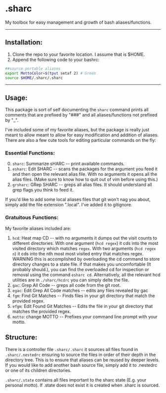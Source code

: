 # .sharc

My toolbox for easy management and growth of bash aliases/functions.

---

## Installation:
1) Clone the repo to your favorite location. I assume that is $HOME.
2) Append the following code to your bashrc:
```bash
##source portable aliases
export MottoColor=$(tput setaf 2) # Green
source $HOME/.sharc/.sharc
```

---

## Usage:

This package is sort of self documenting the `sharc` command prints all comments that are prefixed by "###" and all aliases/functions not prefixed by "\_".

I've included some of my favorite aliases, but the package is really just meant to allow meant to allow for easy modification and addition of aliases. There are also a few cute tools for editing particular commands on the fly:

### Essential Functions:

0) `sharc`: Summarize sHARC -- print available commands.
1) `esharc`: Edit SHARC -- scans the packages for the argument you feed it and then open the relevant alias file. With no arguments it opens all the alias files. (Make sure to know how to quit out of vim before using this.)
2) `grsharc`: GRep SHARC -- greps all alias files. It should understand all grep flags you think to feed it.

If you'd like to add some local aliases files that git won't nag you about, simply add the file extension ".local". I've added it to gitignore.

### Gratuitous Functions:

My favorite aliases included are:
1) `hcd`: Heat map CD -- with no arguments it dumps out the visit counts to different directories. With one argument (`hcd regex`) it cds into the most visited directory which matches `regex`. With two arguments (`hcd regex n`) it cds into the nth most most visited entry that matches regex. WARNING this is accomplished by overloading the cd command to store directory changes to a state file. if that makes you uncomfortable (It probably should.), you can find the overloaded cd for inspection or removal using the command `esharc cd`. Alternatively, all the relevant hcd utilities are in `./sharc/hcdrc` you can simply delte the file.
2) `gac`: Grep All Code -- greps all code from the git root.
3) `egac`: Edit Grep All Code matches -- edits any files revealed by gac
4) `fgm`: Find Git Matches -- Finds files in your git directory that match the provided regex.
5) `efgm`: Edit Found Git Matches -- Edits the file in your git directory that matches the provided regex.
6) `motto`: change MOTTO -- Prefixes your command line prompt with your motto.

## Structure:

There is a controller file `.sharc/.sharc` it sources all files found in `.sharc/.nestedrc` ensuring to source the files in order of their depth in the directory tree.
This is to ensure that aliases can be reused by deeper levels.
If you would like to add another bash source file, simply add it to .nestedrc or one of its children directories.

`.sharc/.state` contains all files important to the sharc state (E.g. your personal motto). 
If .state does not exist it is created when .sharc is sourced.
